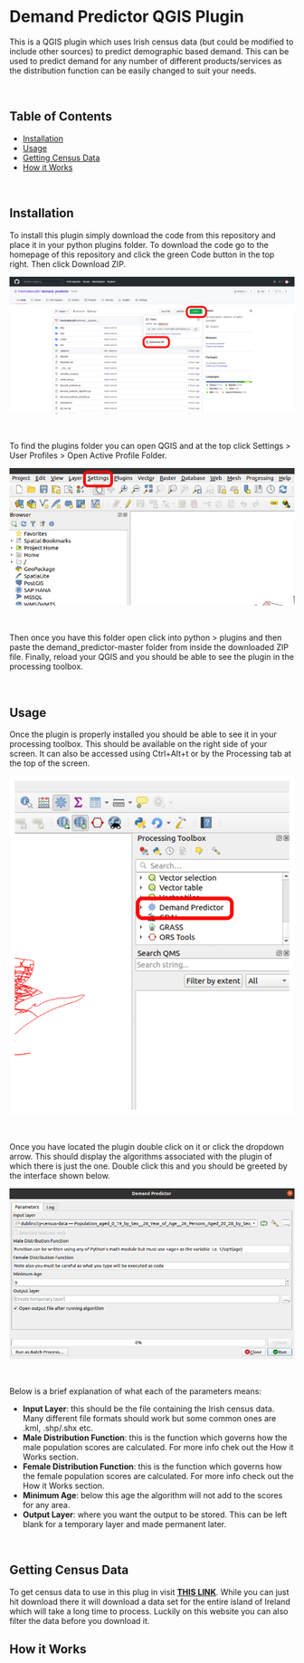 # Demand Predictor QGIS Plugin

This is a QGIS plugin which uses Irish census data (but could be modified to include other sources) to predict demographic based demand. This can be used to predict demand for any number of different products/services as the distribution function can be easily changed to suit your needs.

<br>

## Table of Contents
- [Installation](#installation)
- [Usage](#usage)
- [Getting Census Data](#getting-census-data)
- [How it Works](#how-it-works)

<br>

## Installation

To install this plugin simply download the code from this repository and place it in your python plugins folder. To download the code go to the homepage of this repository and click the green Code button in the top right. Then click Download ZIP.

![How to download code](/images/download-code.png)

<br>

To find the plugins folder you can open QGIS and at the top click Settings > User Profiles > Open Active Profile Folder.

![Find user folder](/images/user-folder.png)

<br>

Then once you have this folder open click into python > plugins and then paste the demand_predictor-master folder from inside the downloaded ZIP file. Finally, reload your QGIS and you should be able to see the plugin in the processing toolbox.

<br>

## Usage

Once the plugin is properly installed you should be able to see it in your processing toolbox. This should be available on the right side of your screen. It can also be accessed using Ctrl+Alt+t or by the Processing tab at the top of the screen.

![Processing toolbox](/images/processing-tools.png)

<br>

Once you have located the plugin double click on it or click the dropdown arrow. This should display the algorithms associated with the plugin of which there is just the one. Double click this and you should be greeted by the interface shown below.

![Plugin interface](/images/plugin-interface.png)

<br>

Below is a brief explanation of what each of the parameters means:

- **Input Layer**: this should be the file containing the Irish census data. Many different file formats should work but some common ones are .kml, .shp/.shx etc.
- **Male Distribution Function**: this is the function which governs how the male population scores are calculated. For more info chek out the How it Works section.
- **Female Distribution Function**: this is the function which governs how the female population scores are calculated. For more info check out the How it Works section.
- **Minimum Age**: below this age the algorithm will not add to the scores for any area.
- **Output Layer**: where you want the output to be stored. This can be left blank for a temporary layer and made permanent later.

<br>

## Getting Census Data

To get census data to use in this plug in visit [**THIS LINK**](https://census2016.geohive.ie/datasets/population-aged-0-19-by-sex-year-of-age-persons-aged-20-by-sex-and-age-group-small-areas-census-2016-theme-1-1-ireland-2016-cso-osi/explore?location=53.354325%2C-6.242087%2C12.67). While you can just hit download there it will download a data set for the entire island of Ireland which will take a long time to process. Luckily on this website you can also filter the data before you download it.

## How it Works
